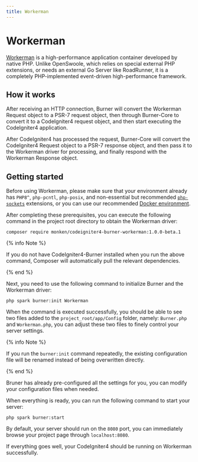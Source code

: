 ```yaml
---
title: Workerman
---
```


# Workerman

[Workerman](https://github.com/walkor/workerman/) is a high-performance application container developed by native PHP. Unlike OpenSwoole, which relies on special external PHP extensions, or needs an external Go Server like RoadRunner, it is a completely PHP-implemented event-driven high-performance framework.

## How it works

After receiving an HTTP connection, Burner will convert the Workerman Request object to a PSR-7 request object, then through Burner-Core to convert it to a CodeIgniter4 request object, and then start executing the CodeIgniter4 application.

After CodeIgniter4 has processed the request, Burner-Core will convert the CodeIgniter4 Request object to a PSR-7 response object, and then pass it to the Workerman driver for processing, and finally respond with the Workerman Response object.

## Getting started

Before using Workerman, please make sure that your environment already has `PHP8^`, `php-pcntl`, `php-posix`, and non-essential but recommended [`php-sockets`](https://www.php.net/manual/en/book.event.php) extensions, or you can use our recommended [Docker environment](/general/docker).

After completing these prerequisites, you can execute the following command in the project root directory to obtain the Workerman driver:

```
composer require monken/codeigniter4-burner-workerman:1.0.0-beta.1
```

{% info Note %}

If you do not have CodeIgniter4-Burner installed when you run the above command, Composer will automatically pull the relevant dependencies.

{% end %}
    
Next, you need to use the following command to initialize Burner and the Workerman driver:

```
php spark burner:init Workerman
```

When the command is executed successfully, you should be able to see two files added to the `project_root/app/Config` folder, namely: `Burner.php` and `Workerman.php`, you can adjust these two files to finely control your server settings.

{% info Note %}

If you run the `burner:init` command repeatedly, the existing configuration file will be renamed instead of being overwritten directly.

{% end %}

Bruner has already pre-configured all the settings for you, you can modify your configuration files when needed.

When everything is ready, you can run the following command to start your server:

```
php spark burner:start
```

By default, your server should run on the `8080` port, you can immediately browse your project page through `localhost:8080`.

If everything goes well, your CodeIgniter4 should be running on Workerman successfully.